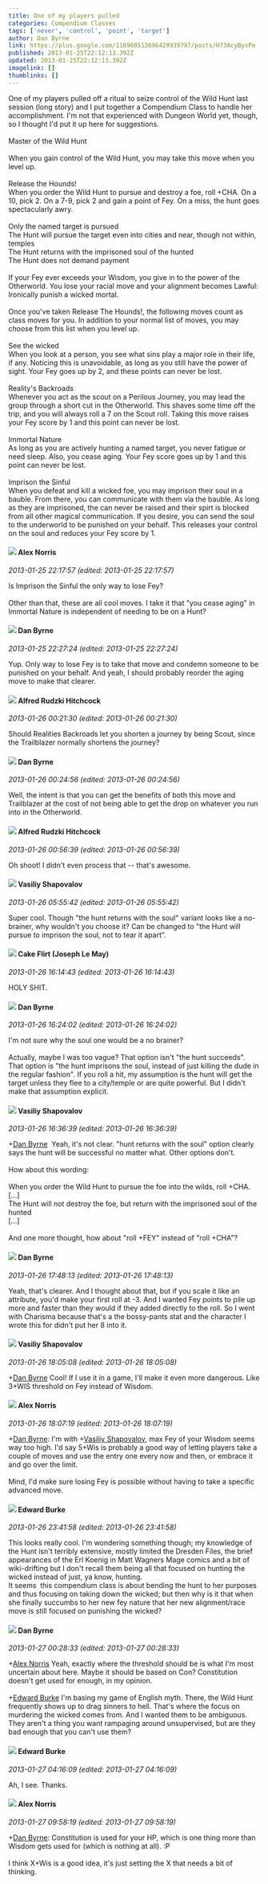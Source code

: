 ```yaml
---
title: One of my players pulled
categories: Compendium Classes
tags: ['never', 'control', 'point', 'target']
author: Dan Byrne
link: https://plus.google.com/116960513696429939797/posts/H73AcyByxPe
published: 2013-01-25T22:12:13.392Z
updated: 2013-01-25T22:12:13.392Z
imagelink: []
thumblinks: []
---
```


One of my players pulled off a ritual to seize control of the Wild Hunt last session (long story) and I put together a Compendium Class to handle her accomplishment. I&#39;m not that experienced with Dungeon World yet, though, so I thought I&#39;d put it up here for suggestions.<br /><br />Master of the Wild Hunt<br /><br />When you gain control of the Wild Hunt, you may take this move when you level up.<br /><br />Release the Hounds!<br />When you order the Wild Hunt to pursue and destroy a foe, roll +CHA. On a 10, pick 2. On a 7-9, pick 2 and gain a point of Fey. On a miss, the hunt goes spectacularly awry. <br /><br />Only the named target is pursued<br />The Hunt will pursue the target even into cities and near, though not within, temples<br />The Hunt returns with the imprisoned soul of the hunted<br />The Hunt does not demand payment<br /><br />If your Fey ever exceeds your Wisdom, you give in to the power of the Otherworld. You lose your racial move and your alignment becomes Lawful: Ironically punish a wicked mortal. <br /><br />Once you&#39;ve taken Release The Hounds!, the following moves count as class moves for you. In addition to your normal list of moves, you may choose from this list when you level up.<br /><br />See the wicked<br />When you look at a person, you see what sins play a major role in their life, if any. Noticing this is unavoidable, as long as you still have the power of sight. Your Fey goes up by 2, and these points can never be lost.<br /><br />Reality&#39;s Backroads<br />Whenever you act as the scout on a Perilous Journey, you may lead the group through a short cut in the Otherworld. This shaves some time off the trip, and you will always roll a 7 on the Scout roll. Taking this move raises your Fey score by 1 and this point can never be lost. <br /><br />Immortal Nature<br />As long as you are actively hunting a named target, you never fatigue or need sleep. Also, you cease aging. Your Fey score goes up by 1 and this point can never be lost. <br /><br />Imprison the Sinful<br />When you defeat and kill a wicked foe, you may imprison their soul in a bauble. From there, you can communicate with them via the bauble. As long as they are imprisoned, the can never be raised and their spirt is blocked from all other magical communication. If you desire, you can send the soul to the underworld to be punished on your behalf. This releases your control on the soul and reduces your Fey score by 1. 
<div id='comment z13ywpnrwyzkytcv022jhnpqqnrogpy0i'>
  <h4><img src='{{site.baseurl}}//images/avatars/112750659160242168572_photo.jpg'> Alex Norris</h4>
      <p><cite>2013-01-25 22:17:57 (edited: 2013-01-25 22:17:57)</cite></p>
        <p>Is Imprison the Sinful the only way to lose Fey?<br /><br />Other than that, these are all cool moves. I take it that &quot;you cease aging&quot; in Immortal Nature is independent of needing to be on a Hunt?</p>
</div>
        

<div id='comment z13ywpnrwyzkytcv022jhnpqqnrogpy0i'>
  <h4><img src='{{site.baseurl}}//images/avatars/116960513696429939797_photo.jpg'> Dan Byrne</h4>
      <p><cite>2013-01-25 22:27:24 (edited: 2013-01-25 22:27:24)</cite></p>
        <p>Yup. Only way to lose Fey is to take that move and condemn someone to be punished on your behalf. And yeah, I should probably reorder the aging move to make that clearer.</p>
</div>
        

<div id='comment z13ywpnrwyzkytcv022jhnpqqnrogpy0i'>
  <h4><img src='{{site.baseurl}}//images/avatars/100812462809734403456_photo.jpg'> Alfred Rudzki Hitchcock</h4>
      <p><cite>2013-01-26 00:21:30 (edited: 2013-01-26 00:21:30)</cite></p>
        <p>Should Realities Backroads let you shorten a journey by being Scout, since the Trailblazer normally shortens the journey?</p>
</div>
        

<div id='comment z13ywpnrwyzkytcv022jhnpqqnrogpy0i'>
  <h4><img src='{{site.baseurl}}//images/avatars/116960513696429939797_photo.jpg'> Dan Byrne</h4>
      <p><cite>2013-01-26 00:24:56 (edited: 2013-01-26 00:24:56)</cite></p>
        <p>Well, the intent is that you can get the benefits of both this move and Trailblazer at the cost of not being able to get the drop on whatever you run into in the Otherworld.</p>
</div>
        

<div id='comment z13ywpnrwyzkytcv022jhnpqqnrogpy0i'>
  <h4><img src='{{site.baseurl}}//images/avatars/100812462809734403456_photo.jpg'> Alfred Rudzki Hitchcock</h4>
      <p><cite>2013-01-26 00:56:39 (edited: 2013-01-26 00:56:39)</cite></p>
        <p>Oh shoot! I didn&#39;t even process that -- that&#39;s awesome.</p>
</div>
        

<div id='comment z13ywpnrwyzkytcv022jhnpqqnrogpy0i'>
  <h4><img src='{{site.baseurl}}//images/avatars/105808699738403752805_photo.jpg'> Vasiliy Shapovalov</h4>
      <p><cite>2013-01-26 05:55:42 (edited: 2013-01-26 05:55:42)</cite></p>
        <p>Super cool. Though &quot;the hunt returns with the soul&quot; variant looks like a no-brainer, why wouldn&#39;t you choose it? Can be changed to &quot;the Hunt will pursue to imprison the soul, not to tear it apart&quot;.</p>
</div>
        

<div id='comment z13ywpnrwyzkytcv022jhnpqqnrogpy0i'>
  <h4><img src='{{site.baseurl}}//images/avatars/118274317738578754478_photo.jpg'> Cake Flirt (Joseph Le May)</h4>
      <p><cite>2013-01-26 16:14:43 (edited: 2013-01-26 16:14:43)</cite></p>
        <p>HOLY SHIT.</p>
</div>
        

<div id='comment z13ywpnrwyzkytcv022jhnpqqnrogpy0i'>
  <h4><img src='{{site.baseurl}}//images/avatars/116960513696429939797_photo.jpg'> Dan Byrne</h4>
      <p><cite>2013-01-26 16:24:02 (edited: 2013-01-26 16:24:02)</cite></p>
        <p>I&#39;m not sure why the soul one would be a no brainer?<br /><br />Actually, maybe I was too vague? That option isn&#39;t &quot;the hunt succeeds&quot;. That option is &quot;the hunt imprisons the soul, instead of just killing the dude in the regular fashion&quot;. If you roll a hit, my assumption is the hunt will get the target unless they flee to a city/temple or are quite powerful. But I didn&#39;t make that assumption explicit.</p>
</div>
        

<div id='comment z13ywpnrwyzkytcv022jhnpqqnrogpy0i'>
  <h4><img src='{{site.baseurl}}//images/avatars/105808699738403752805_photo.jpg'> Vasiliy Shapovalov</h4>
      <p><cite>2013-01-26 16:36:39 (edited: 2013-01-26 16:36:39)</cite></p>
        <p><span class="proflinkWrapper"><span class="proflinkPrefix">+</span><a class="proflink" href="https://plus.google.com/116960513696429939797" oid="116960513696429939797">Dan Byrne</a></span>  Yeah, it&#39;s not clear. &quot;hunt returns with the soul&quot; option clearly says the hunt will be successful no matter what. Other options don&#39;t.<br /><br />How about this wording:<br /><br />When you order the Wild Hunt to pursue the foe into the wilds, roll +CHA.<br />[...]<br />The Hunt will not destroy the foe, but return with the imprisoned soul of the hunted<br />[...]<br /><br />And one more thought, how about &quot;roll +FEY&quot; instead of &quot;roll +CHA&quot;?</p>
</div>
        

<div id='comment z13ywpnrwyzkytcv022jhnpqqnrogpy0i'>
  <h4><img src='{{site.baseurl}}//images/avatars/116960513696429939797_photo.jpg'> Dan Byrne</h4>
      <p><cite>2013-01-26 17:48:13 (edited: 2013-01-26 17:48:13)</cite></p>
        <p>Yeah, that&#39;s clearer. And I thought about that, but if you scale it like an attribute, you&#39;d make your first roll at -3. And I wanted Fey points to pile up more and faster than they would if they added directly to the roll. So I went with Charisma because that&#39;s a the bossy-pants stat and the character I wrote this for didn&#39;t put her 8 into it.</p>
</div>
        

<div id='comment z13ywpnrwyzkytcv022jhnpqqnrogpy0i'>
  <h4><img src='{{site.baseurl}}//images/avatars/105808699738403752805_photo.jpg'> Vasiliy Shapovalov</h4>
      <p><cite>2013-01-26 18:05:08 (edited: 2013-01-26 18:05:08)</cite></p>
        <p><span class="proflinkWrapper"><span class="proflinkPrefix">+</span><a class="proflink" href="https://plus.google.com/116960513696429939797" oid="116960513696429939797">Dan Byrne</a></span> Cool! If I use it in a game, I&#39;ll make it even more dangerous. Like 3+WIS threshold on Fey instead of Wisdom.</p>
</div>
        

<div id='comment z13ywpnrwyzkytcv022jhnpqqnrogpy0i'>
  <h4><img src='{{site.baseurl}}//images/avatars/112750659160242168572_photo.jpg'> Alex Norris</h4>
      <p><cite>2013-01-26 18:07:19 (edited: 2013-01-26 18:07:19)</cite></p>
        <p><span class="proflinkWrapper"><span class="proflinkPrefix">+</span><a class="proflink" href="https://plus.google.com/116960513696429939797" oid="116960513696429939797">Dan Byrne</a></span>: I&#39;m with <span class="proflinkWrapper"><span class="proflinkPrefix">+</span><a class="proflink" href="https://plus.google.com/105808699738403752805" oid="105808699738403752805">Vasiliy Shapovalov</a></span>, max Fey of your Wisdom seems way too high. I&#39;d say 5+Wis is probably a good way of letting players take a couple of moves and use the entry one every now and then, or embrace it and go over the limit.<br /><br />Mind, I&#39;d make sure losing Fey is possible without having to take a specific advanced move.</p>
</div>
        

<div id='comment z13ywpnrwyzkytcv022jhnpqqnrogpy0i'>
  <h4><img src='{{site.baseurl}}//images/avatars/115289408999762405053_photo.jpg'> Edward Burke</h4>
      <p><cite>2013-01-26 23:41:58 (edited: 2013-01-26 23:41:58)</cite></p>
        <p>This looks really cool. I&#39;m wondering something though; my knowledge of the Hunt isn&#39;t terribly extensive, mostly limited the Dresden Files, the brief appearances of the Erl Koenig in Matt Wagners Mage comics and a bit of wiki-drifting but I don&#39;t recall them being all that focused on hunting the wicked instead of just, ya know, hunting.<br />It seems  this compendium class is about bending the hunt to her purposes and thus focusing on taking down the wicked; but then why is it that when she finally succumbs to her new fey nature that her new alignment/race move is still focused on punishing the wicked?</p>
</div>
        

<div id='comment z13ywpnrwyzkytcv022jhnpqqnrogpy0i'>
  <h4><img src='{{site.baseurl}}//images/avatars/116960513696429939797_photo.jpg'> Dan Byrne</h4>
      <p><cite>2013-01-27 00:28:33 (edited: 2013-01-27 00:28:33)</cite></p>
        <p><span class="proflinkWrapper"><span class="proflinkPrefix">+</span><a class="proflink" href="https://plus.google.com/112750659160242168572" oid="112750659160242168572">Alex Norris</a></span> Yeah, exactly where the threshold should be is what I&#39;m most uncertain about here. Maybe it should be based on Con? Constitution doesn&#39;t get used for enough, in my opinion.<br /><br /><span class="proflinkWrapper"><span class="proflinkPrefix">+</span><a class="proflink" href="https://plus.google.com/115289408999762405053" oid="115289408999762405053">Edward Burke</a></span> I&#39;m basing my game of English myth. There, the Wild Hunt frequently shows up to drag sinners to hell. That&#39;s where the focus on murdering the wicked comes from. And I wanted them to be ambiguous. They aren&#39;t a thing you want rampaging around unsupervised, but are they bad enough that you can&#39;t use them?</p>
</div>
        

<div id='comment z13ywpnrwyzkytcv022jhnpqqnrogpy0i'>
  <h4><img src='{{site.baseurl}}//images/avatars/115289408999762405053_photo.jpg'> Edward Burke</h4>
      <p><cite>2013-01-27 04:16:09 (edited: 2013-01-27 04:16:09)</cite></p>
        <p>Ah, I see. Thanks.</p>
</div>
        

<div id='comment z13ywpnrwyzkytcv022jhnpqqnrogpy0i'>
  <h4><img src='{{site.baseurl}}//images/avatars/112750659160242168572_photo.jpg'> Alex Norris</h4>
      <p><cite>2013-01-27 09:58:19 (edited: 2013-01-27 09:58:19)</cite></p>
        <p><span class="proflinkWrapper"><span class="proflinkPrefix">+</span><a class="proflink" href="https://plus.google.com/116960513696429939797" oid="116960513696429939797">Dan Byrne</a></span>: Constitution is used for your HP, which is one thing more than Wisdom gets used for (which is nothing at all). :P<br /><br />I think X+Wis is a good idea, it&#39;s just setting the X that needs a bit of thinking.</p>
</div>
        